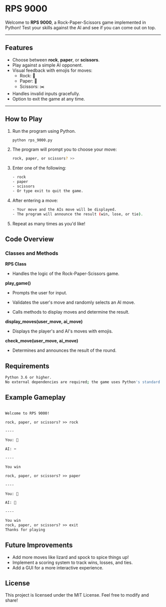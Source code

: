 # RPS 9000

Welcome to **RPS 9000**, a Rock-Paper-Scissors game implemented in Python! Test your skills against the AI and see if you can come out on top.

---

## Features

- Choose between **rock**, **paper**, or **scissors**.
- Play against a simple AI opponent.
- Visual feedback with emojis for moves:
  - Rock: 💎
  - Paper: 📜
  - Scissors: ✂️
- Handles invalid inputs gracefully.
- Option to exit the game at any time.

---

## How to Play

1. Run the program using Python.

   ```bash
   python rps_9000.py
   ```

2. The program will prompt you to choose your move:

    ```bash
    rock, paper, or scissors? >>
    ```

3. Enter one of the following:

    ```bash
    - rock
    - paper
    - scissors
    - Or type exit to quit the game.
    ```

4. After entering a move:

    ```bash
    - Your move and the AIs move will be displayed.
    - The program will announce the result (win, lose, or tie).
    ```

5. Repeat as many times as you'd like!

## Code Overview

### Classes and Methods

**RPS Class**

- Handles the logic of the Rock-Paper-Scissors game.

**play_game()**

- Prompts the user for input.

- Validates the user's move and randomly selects an AI move.

- Calls methods to display moves and determine the result.

 **display_moves(user_move, ai_move)**

- Displays the player's and AI's moves with emojis.

**check_move(user_move, ai_move)**

- Determines and announces the result of the round.

## Requirements

```bash
Python 3.6 or higher.
No external dependencies are required; the game uses Python's standard library.
```

## Example Gameplay

```markdown

Welcome to RPS 9000!

rock, paper, or scissors? >> rock

----

You: 💎

AI: ✂️

----

You win

rock, paper, or scissors? >> paper

----

You: 📜

AI: 💎

----

You win
rock, paper, or scissors? >> exit
Thanks for playing
```

## Future Improvements

- Add more moves like lizard and spock to spice things up!
- Implement a scoring system to track wins, losses, and ties.
- Add a GUI for a more interactive experience.

## License

This project is licensed under the MIT License. Feel free to modify and share!